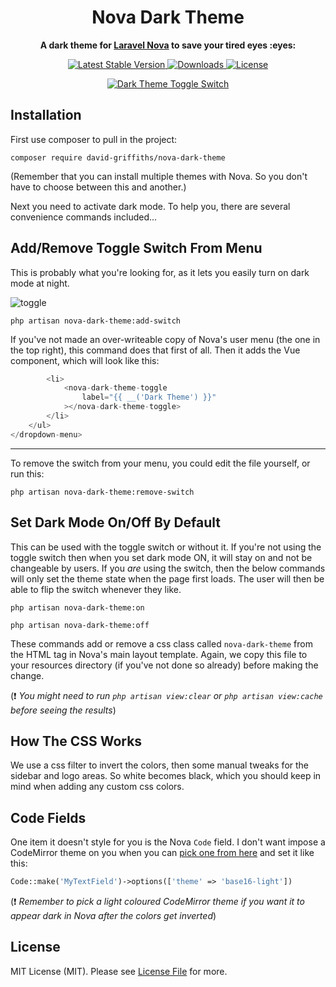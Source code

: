 <h1 align="center">
	Nova Dark Theme
</h1>

<p align="center">
	<strong>A dark theme for <a href="https://nova.laravel.com/">Laravel Nova</a> to save your tired eyes :eyes:</strong><br>
</p>

<p align="center">
  <a href="https://packagist.org/packages/david-griffiths/nova-dark-theme">
    <img src="https://img.shields.io/github/release/david-griffiths/nova-dark-theme.svg?label=version&style=flat" alt="Latest Stable Version">
  </a>
    
  <a href="https://packagist.org/packages/david-griffiths/nova-dark-theme">
    <img src="https://poser.pugx.org/david-griffiths/nova-dark-theme/downloads" alt="Downloads">
  </a>
  
  <a href="https://packagist.org/packages/david-griffiths/nova-dark-theme">
    <img src="https://poser.pugx.org/david-griffiths/nova-dark-theme/license" alt="License">
  </a>
</p>

<p align="center">
  <a href="https://user-images.githubusercontent.com/1121864/52905434-20b50a80-3232-11e9-8755-4e7ea49ca771.gif">
    <img src="https://user-images.githubusercontent.com/1121864/52905434-20b50a80-3232-11e9-8755-4e7ea49ca771.gif" alt="Dark Theme Toggle Switch">
  </a>
</p>

Installation
----------

First use composer to pull in the project:

`composer require david-griffiths/nova-dark-theme`

(Remember that you can install multiple themes with Nova. So you don't have to choose between this and another.)

Next you need to activate dark mode. To help you, there are several convenience commands included...

Add/Remove Toggle Switch From Menu
----------

This is probably what you're looking for, as it lets you easily turn on dark mode at night.

![toggle](https://user-images.githubusercontent.com/1121864/52905532-6d4d1580-3233-11e9-9b30-e75625615db4.png) 

`php artisan nova-dark-theme:add-switch`

If you've not made an over-writeable copy of Nova's user menu (the one in the top right), this command does that first of all. Then it adds the Vue component, which will look like this:

```php
        <li>
            <nova-dark-theme-toggle
                label="{{ __('Dark Theme') }}"
            ></nova-dark-theme-toggle>
        </li>
    </ul>
</dropdown-menu>
```

---

To remove the switch from your menu, you could edit the file yourself, or run this:

`php artisan nova-dark-theme:remove-switch`

Set Dark Mode On/Off By Default
----------

This can be used with the toggle switch or without it. If you're not using the toggle switch then when you set dark mode ON, it will stay on and not be changeable by users. If you _are_ using the switch, then the below commands will only set the theme state when the page first loads. The user will then be able to flip the switch whenever they like.

`php artisan nova-dark-theme:on`

`php artisan nova-dark-theme:off`

These commands add or remove a css class called `nova-dark-theme` from the HTML tag in Nova's main layout template.
Again, we copy this file to your resources directory (if you've not done so already) before making the change.

(:exclamation: _You might need to run `php artisan view:clear` or `php artisan view:cache` before seeing the results_)


How The CSS Works
----------

We use a css filter to invert the colors, then some manual tweaks for the sidebar and logo areas. So white becomes black, which you should keep in mind when adding any custom css colors.

Code Fields
----------

One item it doesn't style for you is the Nova `Code` field. I don't want impose a CodeMirror theme on you when you can [pick one from here](https://codemirror.net/demo/theme.html#default) and set it like this:

```php
Code::make('MyTextField')->options(['theme' => 'base16-light'])
```

(:exclamation: _Remember to pick a light coloured CodeMirror theme if you want it to appear dark in Nova after the colors get inverted_)


License
----------

MIT License (MIT). Please see [License File](LICENSE) for more.

